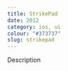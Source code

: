 ```yaml
---
title: StrikePad
date: 2012
category: ios, ui
colour: "#373737"
slug: strikepad
---
```


Description